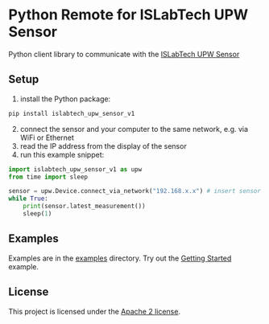 # Python Remote for ISLabTech UPW Sensor

Python client library to communicate with the [ISLabTech UPW Sensor](https://gitlab.com/islabtech/upw-sensor)

## Setup

1. install the Python package:

```sh
pip install islabtech_upw_sensor_v1
```

2. connect the sensor and your computer to the same network, e.g. via WiFi or Ethernet
3. read the IP address from the display of the sensor
4. run this example snippet:

```python
import islabtech_upw_sensor_v1 as upw
from time import sleep

sensor = upw.Device.connect_via_network("192.168.x.x") # insert sensor IP address
while True:
    print(sensor.latest_measurement())
    sleep(1)
```

## Examples

Examples are in the [examples](islabtech_upw_sensor_v1/examples/) directory. Try out the [Getting Started](islabtech_upw_sensor_v1/examples/0100%20getting%20started.ipynb) example.

## License

This project is licensed under the [Apache 2 license](LICENSE.txt).
